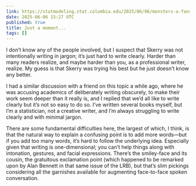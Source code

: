 ```yaml
---
link: https://statmodeling.stat.columbia.edu/2025/06/06/monsters-a-fans-dilemma/
date: 2025-06-06 15:27 UTC
published: true
title: Just a moment...
tags: []
---
```


I don’t know any of the people involved, but I suspect that Skerry was not intentionally writing in jargon; it’s just hard to write clearly. Harder than many readers realize, and maybe harder than you, as a professional writer, realize. My guess is that Skerry was trying his best but he just doesn’t know any better.

I had a similar discussion with a friend on this topic a while ago, where he was accusing academics of deliberately writing obscurely, to make their work seem deeper than it really is, and I replied that we’d all like to write clearly but it’s not so easy to do so. I’ve written several books myself, but I’m a statistician, not a creative writer, and I’m always struggling to write clearly and with minimal jargon.

There are some fundamental difficulties here, the largest of which, I think, is that the natural way to explain a confusing point is to add more words—but if you add too many words, it’s hard to follow the underlying idea. Especially given that writing is one-dimensional; you can’t help things along with intonation, gestures, and facial expressions. There’s the smiley-face and its cousin, the gratuitous exclamation point (which happened to be remarked upon by Alan Bennett in that same issue of the LRB), but that’s slim pickings considering all the garnishes available for augmenting face-to-face spoken conversation.
